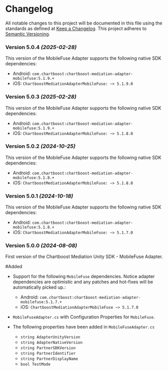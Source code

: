 # Changelog
All notable changes to this project will be documented in this file using the standards as defined at [Keep a Changelog](https://keepachangelog.com/en/1.0.0/). This project adheres to [Semantic Versioning](https://semver.org/spec/v2.0.0).

### Version 5.0.4 *(2025-02-28)*
This version of the MobileFuse Adapter supports the following native SDK dependencies:
  * Android: `com.chartboost:chartboost-mediation-adapter-mobilefuse:5.1.9.+`
  * iOS: `ChartboostMediationAdapterMobileFuse: ~> 5.1.9.0`

### Version 5.0.3 *(2025-02-28)*
This version of the MobileFuse Adapter supports the following native SDK dependencies:
  * Android: `com.chartboost:chartboost-mediation-adapter-mobilefuse:5.1.9.+`
  * iOS: `ChartboostMediationAdapterMobileFuse: ~> 5.1.8.0`

### Version 5.0.2 *(2024-10-25)*
This version of the MobileFuse Adapter supports the following native SDK dependencies:
  * Android: `com.chartboost:chartboost-mediation-adapter-mobilefuse:5.1.8.+`
  * iOS: `ChartboostMediationAdapterMobileFuse: ~> 5.1.8.0`

### Version 5.0.1 *(2024-10-18)*
This version of the MobileFuse Adapter supports the following native SDK dependencies:
  * Android: `com.chartboost:chartboost-mediation-adapter-mobilefuse:5.1.8.+`
  * iOS: `ChartboostMediationAdapterMobileFuse: ~> 5.1.7.0`

### Version 5.0.0 *(2024-08-08)*

First version of the Chartboost Mediation Unity SDK - MobileFuse Adapter.

#Added
- Support for the following `MobileFuse` dependencies. Notice adapter dependencies are optimistic and any patches and hot-fixes will be automatically picked up.:
    * Android: `com.chartboost:chartboost-mediation-adapter-mobilefuse:5.1.7.+`
    * iOS: `ChartboostMediationAdapterMobileFuse ~> 5.1.7.0`
    
- `MobileFuseAdapter.cs` with Configuration Properties for `MobileFuse`.
- The following properties have been added in `MobileFuseAdapter.cs`
    * `string AdapterUnityVersion`
    * `string AdapterNativeVersion`
    * `string PartnerSDKVersion`
    * `string PartnerIdentifier`
    * `string PartnerDisplayName`
    * `bool TestMode`

